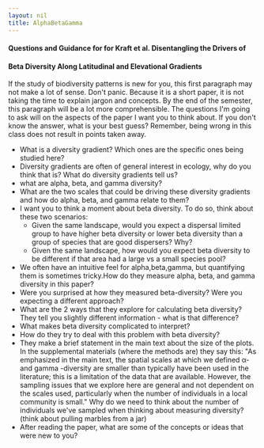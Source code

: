 ```yaml
---
layout: nil
title: AlphaBetaGamma
---
```


#### Questions and Guidance for for Kraft et al. Disentangling the Drivers of 
#### Beta Diversity Along Latitudinal and Elevational Gradients

If the study of biodiversity patterns is new for you, this first paragraph may 
not make a lot of sense. Don't panic. Because it is a short paper, it is not
taking the time to explain jargon and concepts. By the end of the semester, this 
paragraph will be a lot more comprehensible. The questions I'm going to ask will 
on the aspects of the paper I want you to think about. If you don't know the
answer, what is your best guess? Remember, being wrong in this class does not
result in points taken away. 

* What is a diversity gradient? Which ones are the specific ones being
studied here?
* Diversity gradients are often of general interest in ecology, why do you 
think that is? What do diversity gradients tell us?
* what are alpha, beta, and gamma diversity?
* What are the two scales that could be driving these diversity gradients and how 
do alpha, beta, and gamma relate to them?
* I want you to think a moment about beta diversity. To do so, think about these two scenarios:
    * Given the same landscape, would you expect a dispersal limited group to have higher beta diversity or lower beta diversity than a group of species that are good dispersers? Why?
    * Given the same landscape, how would you expect beta diversity to be different if that area had a large vs a small species pool?
* We often have an intuitive feel for alpha,beta,gamma, but quantifying them is sometimes tricky.How do they measure alpha, beta, and gamma diversity in this paper?
* Were you surprised at how they measured beta-diversity? Were you expecting
a different approach? 
* What are the 2 ways that they explore for calculating beta diversity? They tell you
slightly different information - what is that difference?
* What makes beta diversity complicated to interpret?
* How do they try to deal with this problem with beta diversity?
* They make a brief statement in the main text about the size of the plots. In
the supplemental materials (where the methods are) they say this:
"As emphasized in the main text, the spatial scales at which we defined 
α- and gamma -diversity are smaller than typically have been used in the literature; this is a limitation of the data that are available.  However, the sampling issues that we explore here are general and not dependent on the scales used, particularly when the number of individuals in a local 
community is small." Why do we need to think about the number of individuals
we've sampled when thinking about measuring diversity? (think about pulling marbles from
a jar)
* After reading the paper, what are some of the concepts or ideas that were
new to you?


